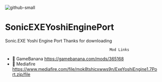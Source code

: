 ![github-small](https://static.wikia.nocookie.net/fridaynightfunking/images/f/fc/LogoV2.png/revision/latest?cb=20211126222814)
# SonicEXEYoshiEnginePort
Sonic.EXE Yoshi Engine Port
Thanks for downloading

                                                    Mod Links
                                                                   
- 🔗 GameBanana https://gamebanana.com/mods/365168
- 🔵 Mediafire https://www.mediafire.com/file/mok8tshicxwws9n/ExeYoshiEngine1.7Port.zip/file
